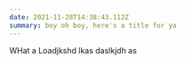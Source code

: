 ```yaml
---
date: 2021-11-28T14:38:43.112Z
summary: boy oh boy, here's a title for ya
---
```


WHat a Loadjkshd lkas daslkjdh as
